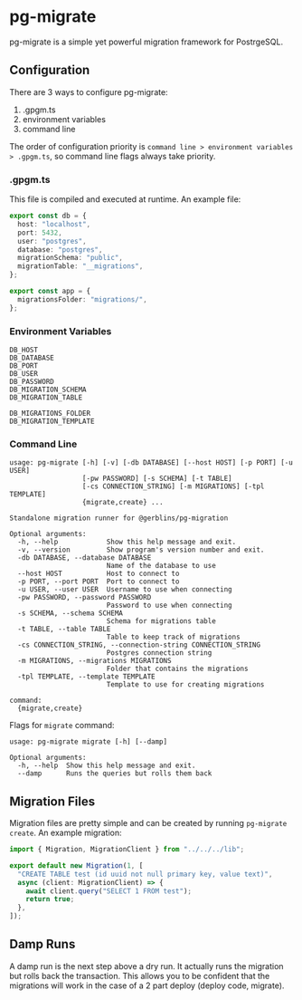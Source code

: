 # pg-migrate

pg-migrate is a simple yet powerful migration framework for PostrgeSQL.

## Configuration

There are 3 ways to configure pg-migrate:

1.  .gpgm.ts
2.  environment variables
3.  command line

The order of configuration priority is `command line > environment variables > .gpgm.ts`, so command line flags always take priority.

### .gpgm.ts

This file is compiled and executed at runtime. An example file:

```typescript
export const db = {
  host: "localhost",
  port: 5432,
  user: "postgres",
  database: "postgres",
  migrationSchema: "public",
  migrationTable: "__migrations",
};

export const app = {
  migrationsFolder: "migrations/",
};
```

### Environment Variables

```
DB_HOST
DB_DATABASE
DB_PORT
DB_USER
DB_PASSWORD
DB_MIGRATION_SCHEMA
DB_MIGRATION_TABLE

DB_MIGRATIONS_FOLDER
DB_MIGRATION_TEMPLATE
```

### Command Line

```
usage: pg-migrate [-h] [-v] [-db DATABASE] [--host HOST] [-p PORT] [-u USER]
                  [-pw PASSWORD] [-s SCHEMA] [-t TABLE]
                  [-cs CONNECTION_STRING] [-m MIGRATIONS] [-tpl TEMPLATE]
                  {migrate,create} ...

Standalone migration runner for @gerblins/pg-migration

Optional arguments:
  -h, --help            Show this help message and exit.
  -v, --version         Show program's version number and exit.
  -db DATABASE, --database DATABASE
                        Name of the database to use
  --host HOST           Host to connect to
  -p PORT, --port PORT  Port to connect to
  -u USER, --user USER  Username to use when connecting
  -pw PASSWORD, --password PASSWORD
                        Password to use when connecting
  -s SCHEMA, --schema SCHEMA
                        Schema for migrations table
  -t TABLE, --table TABLE
                        Table to keep track of migrations
  -cs CONNECTION_STRING, --connection-string CONNECTION_STRING
                        Postgres connection string
  -m MIGRATIONS, --migrations MIGRATIONS
                        Folder that contains the migrations
  -tpl TEMPLATE, --template TEMPLATE
                        Template to use for creating migrations

command:
  {migrate,create}
```

Flags for `migrate` command:

```
usage: pg-migrate migrate [-h] [--damp]

Optional arguments:
  -h, --help  Show this help message and exit.
  --damp      Runs the queries but rolls them back
```

## Migration Files

Migration files are pretty simple and can be created by running `pg-migrate create`. An example migration:

```typescript
import { Migration, MigrationClient } from "../../../lib";

export default new Migration(1, [
  "CREATE TABLE test (id uuid not null primary key, value text)",
  async (client: MigrationClient) => {
    await client.query("SELECT 1 FROM test");
    return true;
  },
]);
```

## Damp Runs

A damp run is the next step above a dry run. It actually runs the migration but rolls back the transaction. This allows you to be confident that the migrations will work in the case of a 2 part deploy (deploy code, migrate).
